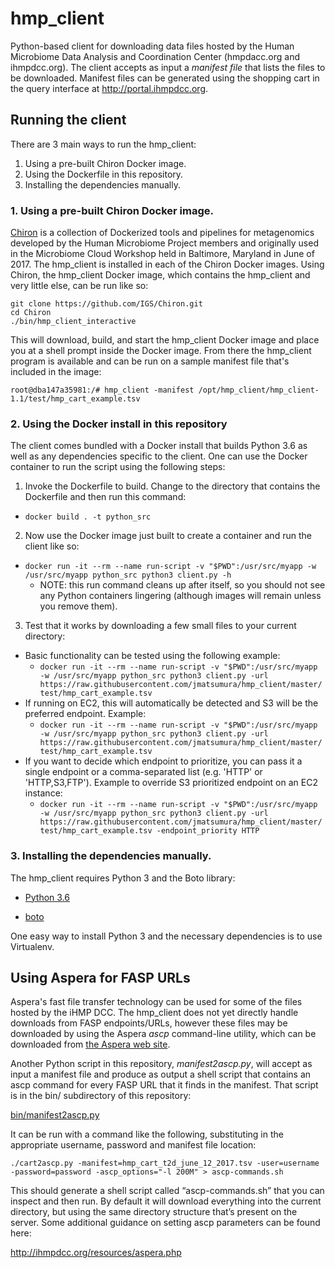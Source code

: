 # hmp_client

Python-based client for downloading data files hosted by the Human Microbiome Data Analysis and Coordination Center (hmpdacc.org and ihmpdcc.org). The client accepts as input a *manifest file* that lists the files to be downloaded. Manifest files can be generated using the shopping cart in the query interface at http://portal.ihmpdcc.org.

## Running the client

There are 3 main ways to run the hmp_client:

1. Using a pre-built Chiron Docker image.
2. Using the Dockerfile in this repository.
3. Installing the dependencies manually.

### 1. Using a pre-built Chiron Docker image.

[Chiron](http://github.com/IGS/Chiron) is a collection of Dockerized tools and pipelines for metagenomics developed by the Human Microbiome Project members and originally used in the Microbiome Cloud Workshop held in Baltimore, Maryland in June of 2017. The hmp_client is installed in each of the Chiron Docker images. Using Chiron, the hmp_client Docker image, which contains the hmp_client and very little else, can be run like so:

```
git clone https://github.com/IGS/Chiron.git
cd Chiron
./bin/hmp_client_interactive
```

This will download, build, and start the hmp_client Docker image and place you at a shell prompt inside the Docker image. From there the hmp_client program is available and can be run on a sample manifest file that's included in the image:

```
root@dba147a35981:/# hmp_client -manifest /opt/hmp_client/hmp_client-1.1/test/hmp_cart_example.tsv 
```

### 2. Using the Docker install in this repository

The client comes bundled with a Docker install that builds Python 3.6 as well as any dependencies specific to the client. One can use the Docker container to run the script using the following steps:

1. Invoke the Dockerfile to build. Change to the directory that contains the Dockerfile and then run this command:
  * `docker build . -t python_src`
2. Now use the Docker image just built to create a container and run the client like so:
  * `docker run -it --rm --name run-script -v "$PWD":/usr/src/myapp -w /usr/src/myapp python_src python3 client.py -h`
    * NOTE: this run command cleans up after itself, so you should not see any Python containers lingering (although images will remain unless you remove them).
3. Test that it works by downloading a few small files to your current directory:
  * Basic functionality can be tested using the following example:
    * `docker run -it --rm --name run-script -v "$PWD":/usr/src/myapp -w /usr/src/myapp python_src python3 client.py -url https://raw.githubusercontent.com/jmatsumura/hmp_client/master/test/hmp_cart_example.tsv`
  * If running on EC2, this will automatically be detected and S3 will be the preferred endpoint. Example:
    * `docker run -it --rm --name run-script -v "$PWD":/usr/src/myapp -w /usr/src/myapp python_src python3 client.py -url https://raw.githubusercontent.com/jmatsumura/hmp_client/master/test/hmp_cart_example.tsv`
  * If you want to decide which endpoint to prioritize, you can pass it a single endpoint or a comma-separated list (e.g. 'HTTP' or 'HTTP,S3,FTP'). Example to override S3 prioritized endpoint on an EC2 instance:
    * `docker run -it --rm --name run-script -v "$PWD":/usr/src/myapp -w /usr/src/myapp python_src python3 client.py -url https://raw.githubusercontent.com/jmatsumura/hmp_client/master/test/hmp_cart_example.tsv -endpoint_priority HTTP`

### 3. Installing the dependencies manually.

The hmp_client requires Python 3 and the Boto library:

- [Python 3.6](https://www.python.org/downloads/release/python-361/)

- [boto](https://pypi.python.org/pypi/boto) 

One easy way to install Python 3 and the necessary dependencies is to use Virtualenv.

## Using Aspera for FASP URLs

Aspera's fast file transfer technology can be used for some of the
files hosted by the iHMP DCC. The hmp_client does not yet directly
handle downloads from FASP endpoints/URLs, however these files may be
downloaded by using the Aspera *ascp* command-line utility, which can
be downloaded from [the Aspera web site](http://downloads.asperasoft.com/en/downloads/2).

Another Python script in this repository, *manifest2ascp.py*, will
accept as input a manifest file and produce as output a shell script
that contains an ascp command for every FASP URL that it finds in the
manifest. That script is in the bin/ subdirectory of this repository:

[bin/manifest2ascp.py](bin/manifest2ascp.py)

It can be run with a command like the following, substituting in the appropriate username, password and manifest file location:

```
./cart2ascp.py -manifest=hmp_cart_t2d_june_12_2017.tsv -user=username -password=password -ascp_options="-l 200M" > ascp-commands.sh
```

This should generate a shell script called “ascp-commands.sh” that you
can inspect and then run. By default it will download everything into
the current directory, but using the same directory structure that’s
present on the server. Some additional guidance on setting ascp
parameters can be found here:

<http://ihmpdcc.org/resources/aspera.php>
